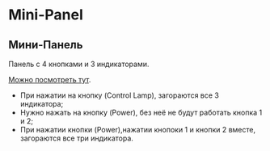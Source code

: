 # Mini-Panel
## Мини-Панель

Панель с 4 кнопками и 3 индикаторами.

[Можно посмотреть тут](https://ramimink73.github.io/Mini-Panel/).

- При нажатии на кнопку (Control Lamp), загораются все 3 индикатора;
- Нужно нажать на кнопку (Power), без неё не будут работать кнопка 1 и 2;
- При нажатии кнопки (Power),нажатии кнопоки 1 и кнопки 2 вместе, загораются все три индикатора.
